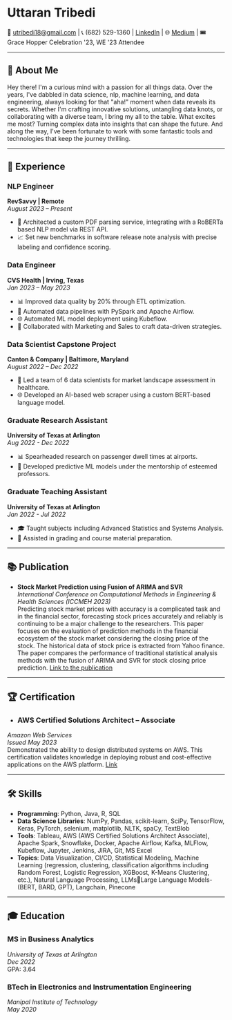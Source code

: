 # Uttaran Tribedi

📧 [utribedi18@gmail.com](mailto:utribedi18@gmail.com) | 📞 (682) 529-1360 | [LinkedIn](https://www.linkedin.com/in/uttarantribedi) | 🌐 [Medium](https://medium.com/@tribedi_uttaran) | 🎟️ Grace Hopper Celebration '23, WE '23 Attendee

---

## 📌 About Me

Hey there! I'm a curious mind with a passion for all things data. Over the years, I've dabbled in data science, nlp, machine learning, and data engineering, always looking for that "aha!" moment when data reveals its secrets. Whether I'm crafting innovative solutions, untangling data knots, or collaborating with a diverse team, I bring my all to the table. 
What excites me most? Turning complex data into insights that can shape the future. And along the way, I've been fortunate to work with some fantastic tools and technologies that keep the journey thrilling.

---

## 💼 Experience

### **NLP Engineer**  
**RevSavvy | Remote**  
*August 2023 – Present*
- 🚀 Architected a custom PDF parsing service, integrating with a RoBERTa based NLP model via REST API.
- 📈 Set new benchmarks in software release note analysis with precise labeling and confidence scoring.

### **Data Engineer**  
**CVS Health | Irving, Texas**  
*Jan 2023 – May 2023*
- 📊 Improved data quality by 20% through ETL optimization.
- 🤖 Automated data pipelines with PySpark and Apache Airflow.
- 🌐 Automated ML model deployment using Kubeflow.
- 🤝 Collaborated with Marketing and Sales to craft data-driven strategies.

### **Data Scientist Capstone Project**  
**Canton & Company | Baltimore, Maryland**  
*August 2022 – Dec 2022*
- 🚀 Led a team of 6 data scientists for market landscape assessment in healthcare.
- 🌐 Developed an AI-based web scraper using a custom BERT-based language model.

### **Graduate Research Assistant**  
**University of Texas at Arlington**  
*Aug 2022 - Dec 2022*
- 📊 Spearheaded research on passenger dwell times at airports.
- 🤖 Developed predictive ML models under the mentorship of esteemed professors.

### **Graduate Teaching Assistant**  
**University of Texas at Arlington**  
*Jan 2022 - Jul 2022*
- 🎓 Taught subjects including Advanced Statistics and Systems Analysis.
- 📝 Assisted in grading and course material preparation.

---

## 📚 Publication

- **Stock Market Prediction using Fusion of ARIMA and SVR**  
   *International Conference on Computational Methods in Engineering & Health Sciences (ICCMEH 2023)*  
   Predicting stock market prices with accuracy is a complicated task and in the financial sector, forecasting stock prices accurately and reliably is continuing to be a major challenge to the researchers. This paper focuses on the evaluation of prediction methods in the financial ecosystem of the stock market considering the closing price of the stock. The historical data of stock price is extracted from Yahoo finance. The paper compares the performance of traditional statistical analysis methods with the fusion of ARIMA and SVR for stock closing price prediction.
[Link to the publication](#)

---

## 🏆 Certification

- ### **AWS Certified Solutions Architect – Associate**  
*Amazon Web Services*  
*Issued May 2023*  
Demonstrated the ability to design distributed systems on AWS. This certification validates knowledge in deploying robust and cost-effective applications on the AWS platform.
[Link](#)

---

## 🛠 Skills

- **Programming**: Python, Java, R, SQL
- **Data Science Libraries**: NumPy, Pandas, scikit-learn, SciPy, TensorFlow, Keras, PyTorch, selenium, matplotlib, NLTK, spaCy, TextBlob
- **Tools**: Tableau, AWS (AWS Certified Solutions Architect Associate), Apache Spark, Snowflake, Docker, Apache Airflow, Kafka, MLFlow, Kubeflow, Jupyter, Jenkins, JIRA, Git, MS Excel
- **Topics**: Data Visualization, CI/CD, Statistical Modeling, Machine Learning (regression, clustering, classification algorithms including Random Forest, Logistic Regression, XGBoost, K-Means Clustering, etc.), Natural Language Processing, LLMsLarge Language Models- (BERT, BARD, GPT), Langchain, Pinecone

---

## 🎓 Education

### **MS in Business Analytics**  
*University of Texas at Arlington*  
*Dec 2022*  
GPA: 3.64

### **BTech in Electronics and Instrumentation Engineering**  
*Manipal Institute of Technology*  
*May 2020*
